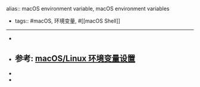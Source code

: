 alias:: macOS environment variable, macOS environment variables

- tags:: #macOS, 环境变量, #[[macOS Shell]]
- ---
-
- 参考: [macOS/Linux 环境变量设置](https://zhuanlan.zhihu.com/p/25976099)
	-
-
-